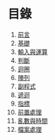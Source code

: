 # 目錄

1. [前言](https://github.com/xixa3333/C-Textbook/blob/main/%E5%89%8D%E8%A8%80.md)
2. [基礎](https://github.com/xixa3333/C-Plus-Plus-Textbook/blob/main/%E5%9F%BA%E7%A4%8E.md)
3. [輸入與運算](https://github.com/xixa3333/C-Plus-Plus-Textbook/blob/main/%E8%BC%B8%E5%85%A5%E8%88%87%E9%81%8B%E7%AE%97.md)
4. [判斷](https://github.com/xixa3333/C-Plus-Plus-Textbook/blob/main/%E5%88%A4%E6%96%B7.md)
5.  [迴圈](https://github.com/xixa3333/C-Plus-Plus-Textbook/blob/main/%E8%BF%B4%E5%9C%88.md)
6. [陣列](https://github.com/xixa3333/C-Plus-Plus-Textbook/blob/main/%E9%99%A3%E5%88%97.md)
7. [副程式](https://github.com/xixa3333/C-Plus-Plus-Textbook/blob/main/%E5%89%AF%E7%A8%8B%E5%BC%8F.md)
8. [遞迴]()
9. [指標]()
10. [前置處理]()
11. [亂數與時間]()
12. [檔案處理]()
